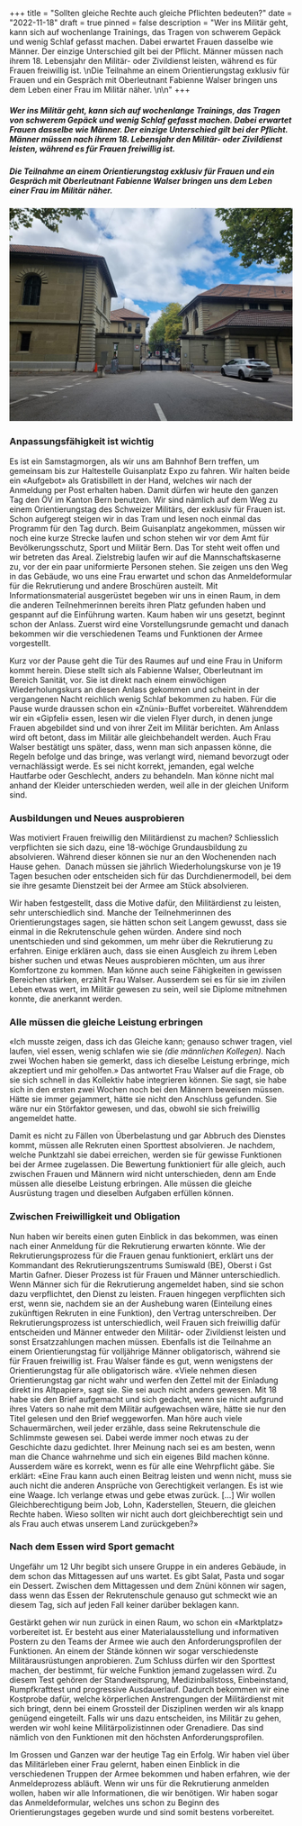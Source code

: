 +++
title = "Sollten gleiche Rechte auch gleiche Pflichten bedeuten?"
date = "2022-11-18"
draft = true
pinned = false
description = "Wer ins Militär geht, kann sich auf wochenlange Trainings, das Tragen von schwerem Gepäck und wenig Schlaf gefasst machen. Dabei erwartet Frauen dasselbe wie Männer. Der einzige Unterschied gilt bei der Pflicht. Männer müssen nach ihrem 18. Lebensjahr den Militär- oder Zivildienst leisten, während es für Frauen freiwillig ist. \nDie Teilnahme an einem Orientierungstag exklusiv für Frauen und ein Gespräch mit Oberleutnant Fabienne Walser bringen uns dem Leben einer Frau im Militär näher. \n\n"
+++
##### Wer ins Militär geht, kann sich auf wochenlange Trainings, das Tragen von schwerem Gepäck und wenig Schlaf gefasst machen. Dabei erwartet Frauen dasselbe wie Männer. Der einzige Unterschied gilt bei der Pflicht. Männer müssen nach ihrem 18. Lebensjahr den Militär- oder Zivildienst leisten, während es für Frauen freiwillig ist.

##### Die Teilnahme an einem Orientierungstag exklusiv für Frauen und ein Gespräch mit Oberleutnant Fabienne Walser bringen uns dem Leben einer Frau im Militär näher.

![Foto von Simona Tvarekova](20220917_144956.jpg "Eingangstor des Amts für Bevölkerungsschutz, Sport und Militär in Bern")

### Anpassungsfähigkeit ist wichtig

Es ist ein Samstagmorgen, als wir uns am Bahnhof Bern treffen, um gemeinsam bis zur Haltestelle Guisanplatz Expo zu fahren. Wir halten beide ein «Aufgebot» als Gratisbillett in der Hand, welches wir nach der Anmeldung per Post erhalten haben. Damit dürfen wir heute den ganzen Tag den ÖV im Kanton Bern benutzen. Wir sind nämlich auf dem Weg zu einem Orientierungstag des Schweizer Militärs, der exklusiv für Frauen ist. Schon aufgeregt steigen wir in das Tram und lesen noch einmal das Programm für den Tag durch. Beim Guisanplatz angekommen, müssen wir noch eine kurze Strecke laufen und schon stehen wir vor dem Amt für Bevölkerungsschutz, Sport und Militär Bern. Das Tor steht weit offen und wir betreten das Areal. Zielstrebig laufen wir auf die Mannschaftskaserne zu, vor der ein paar uniformierte Personen stehen. Sie zeigen uns den Weg in das Gebäude, wo uns eine Frau erwartet und schon das Anmeldeformular für die Rekrutierung und andere Broschüren austeilt. Mit Informationsmaterial ausgerüstet begeben wir uns in einen Raum, in dem die anderen Teilnehmerinnen bereits ihren Platz gefunden haben und gespannt auf die Einführung warten. Kaum haben wir uns gesetzt, beginnt schon der Anlass. Zuerst wird eine Vorstellungsrunde gemacht und danach bekommen wir die verschiedenen Teams und Funktionen der Armee vorgestellt.

Kurz vor der Pause geht die Tür des Raumes auf und eine Frau in Uniform kommt herein. Diese stellt sich als Fabienne Walser, Oberleutnant im Bereich Sanität, vor. Sie ist direkt nach einem einwöchigen Wiederholungskurs an diesen Anlass gekommen und scheint in der vergangenen Nacht reichlich wenig Schlaf bekommen zu haben. Für die Pause wurde draussen schon ein «Znüni»-Buffet vorbereitet. Währenddem wir ein «Gipfeli» essen, lesen wir die vielen Flyer durch, in denen junge Frauen abgebildet sind und von ihrer Zeit im Militär berichten. Am Anlass wird oft betont, dass im Militär alle gleichbehandelt werden. Auch Frau Walser bestätigt uns später, dass, wenn man sich anpassen könne, die Regeln befolge und das bringe, was verlangt wird, niemand bevorzugt oder vernachlässigt werde. Es sei nicht korrekt, jemanden, egal welche Hautfarbe oder Geschlecht, anders zu behandeln. Man könne nicht mal anhand der Kleider unterschieden werden, weil alle in der gleichen Uniform sind.

### Ausbildungen und Neues ausprobieren

Was motiviert Frauen freiwillig den Militärdienst zu machen? Schliesslich verpflichten sie sich dazu, eine 18-wöchige Grundausbildung zu absolvieren. Während dieser können sie nur an den Wochenenden nach Hause gehen.  Danach müssen sie jährlich Wiederholungskurse von je 19 Tagen besuchen oder entscheiden sich für das Durchdienermodell, bei dem sie ihre gesamte Dienstzeit bei der Armee am Stück absolvieren.

Wir haben festgestellt, dass die Motive dafür, den Militärdienst zu leisten, sehr unterschiedlich sind. Manche der Teilnehmerinnen des Orientierungstages sagen, sie hätten schon seit Langem gewusst, dass sie einmal in die Rekrutenschule gehen würden. Andere sind noch unentschieden und sind gekommen, um mehr über die Rekrutierung zu erfahren. Einige erklären auch, dass sie einen Ausgleich zu ihrem Leben bisher suchen und etwas Neues ausprobieren möchten, um aus ihrer Komfortzone zu kommen. Man könne auch seine Fähigkeiten in gewissen Bereichen stärken, erzählt Frau Walser. Ausserdem sei es für sie im zivilen Leben etwas wert, im Militär gewesen zu sein, weil sie Diplome mitnehmen konnte, die anerkannt werden.

### Alle müssen die gleiche Leistung erbringen

«Ich musste zeigen, dass ich das Gleiche kann; genauso schwer tragen, viel laufen, viel essen, wenig schlafen wie sie *(die männlichen Kollegen).* Nach zwei Wochen haben sie gemerkt, dass ich dieselbe Leistung erbringe, mich akzeptiert und mir geholfen.» Das antwortet Frau Walser auf die Frage, ob sie sich schnell in das Kollektiv habe integrieren können. Sie sagt, sie habe sich in den ersten zwei Wochen noch bei den Männern beweisen müssen. Hätte sie immer gejammert, hätte sie nicht den Anschluss gefunden. Sie wäre nur ein Störfaktor gewesen, und das, obwohl sie sich freiwillig angemeldet hatte.

Damit es nicht zu Fällen von Überbelastung und gar Abbruch des Dienstes kommt, müssen alle Rekruten einen Sporttest absolvieren. Je nachdem, welche Punktzahl sie dabei erreichen, werden sie für gewisse Funktionen bei der Armee zugelassen. Die Bewertung funktioniert für alle gleich, auch zwischen Frauen und Männern wird nicht unterschieden, denn am Ende müssen alle dieselbe Leistung erbringen. Alle müssen die gleiche Ausrüstung tragen und dieselben Aufgaben erfüllen können.

### Zwischen Freiwilligkeit und Obligation

Nun haben wir bereits einen guten Einblick in das bekommen, was einen nach einer Anmeldung für die Rekrutierung erwarten könnte. Wie der Rekrutierungsprozess für die Frauen genau funktioniert, erklärt uns der Kommandant des Rekrutierungszentrums Sumiswald (BE), Oberst i Gst Martin Gafner. Dieser Prozess ist für Frauen und Männer unterschiedlich. Wenn Männer sich für die Rekrutierung angemeldet haben, sind sie schon dazu verpflichtet, den Dienst zu leisten. Frauen hingegen verpflichten sich erst, wenn sie, nachdem sie an der Aushebung waren (Einteilung eines zukünftigen Rekruten in eine Funktion), den Vertrag unterschreiben. Der Rekrutierungsprozess ist unterschiedlich, weil Frauen sich freiwillig dafür entscheiden und Männer entweder den Militär- oder Zivildienst leisten und sonst Ersatzzahlungen machen müssen. Ebenfalls ist die Teilnahme an einem Orientierungstag für volljährige Männer obligatorisch, während sie für Frauen freiwillig ist. Frau Walser fände es gut, wenn wenigstens der Orientierungstag für alle obligatorisch wäre. «Viele nehmen diesen Orientierungstag gar nicht wahr und werfen den Zettel mit der Einladung direkt ins Altpapier», sagt sie. Sie sei auch nicht anders gewesen. Mit 18 habe sie den Brief aufgemacht und sich gedacht, wenn sie nicht aufgrund ihres Vaters so nahe mit dem Militär aufgewachsen wäre, hätte sie nur den Titel gelesen und den Brief weggeworfen. Man höre auch viele Schauermärchen, weil jeder erzähle, dass seine Rekrutenschule die Schlimmste gewesen sei. Dabei werde immer noch etwas zu der Geschichte dazu gedichtet. Ihrer Meinung nach sei es am besten, wenn man die Chance wahrnehme und sich ein eigenes Bild machen könne. Ausserdem wäre es korrekt, wenn es für alle eine Wehrpflicht gäbe. Sie erklärt: «Eine Frau kann auch einen Beitrag leisten und wenn nicht, muss sie auch nicht die anderen Ansprüche von Gerechtigkeit verlangen. Es ist wie eine Waage. Ich verlange etwas und gebe etwas zurück. \[…] Wir wollen Gleichberechtigung beim Job, Lohn, Kaderstellen, Steuern, die gleichen Rechte haben. Wieso sollten wir nicht auch dort gleichberechtigt sein und als Frau auch etwas unserem Land zurückgeben?»

### Nach dem Essen wird Sport gemacht

Ungefähr um 12 Uhr begibt sich unsere Gruppe in ein anderes Gebäude, in dem schon das Mittagessen auf uns wartet. Es gibt Salat, Pasta und sogar ein Dessert. Zwischen dem Mittagessen und dem Znüni können wir sagen, dass wenn das Essen der Rekrutenschule genauso gut schmeckt wie an diesem Tag, sich auf jeden Fall keiner darüber beklagen kann.

Gestärkt gehen wir nun zurück in einen Raum, wo schon ein «Marktplatz» vorbereitet ist. Er besteht aus einer Materialausstellung und informativen Postern zu den Teams der Armee wie auch den Anforderungsprofilen der Funktionen. An einem der Stände können wir sogar verschiedenste Militärausrüstungen anprobieren. Zum Schluss dürfen wir den Sporttest machen, der bestimmt, für welche Funktion jemand zugelassen wird. Zu diesem Test gehören der Standweitsprung, Medizinballstoss, Einbeinstand, Rumpfkrafttest und progressive Ausdauerlauf. Dadurch bekommen wir eine Kostprobe dafür, welche körperlichen Anstrengungen der Militärdienst mit sich bringt, denn bei einem Grossteil der Disziplinen werden wir als knapp genügend eingeteilt. Falls wir uns dazu entscheiden, ins Militär zu gehen, werden wir wohl keine Militärpolizistinnen oder Grenadiere. Das sind nämlich von den Funktionen mit den höchsten Anforderungsprofilen.

Im Grossen und Ganzen war der heutige Tag ein Erfolg. Wir haben viel über das Militärleben einer Frau gelernt, haben einen Einblick in die verschiedenen Truppen der Armee bekommen und haben erfahren, wie der Anmeldeprozess abläuft. Wenn wir uns für die Rekrutierung anmelden wollen, haben wir alle Informationen, die wir benötigen. Wir haben sogar das Anmeldeformular, welches uns schon zu Beginn des Orientierungstages gegeben wurde und sind somit bestens vorbereitet.